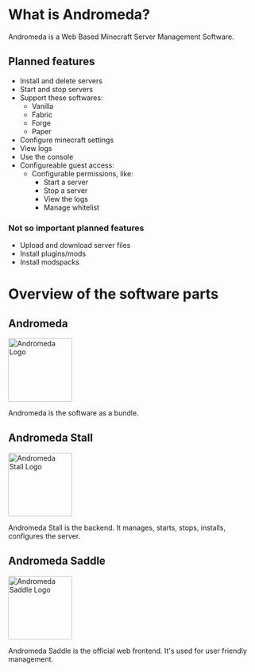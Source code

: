 # What is Andromeda?

Andromeda is a Web Based Minecraft Server Management Software.

## Planned features

- Install and delete servers
- Start and stop servers
- Support these softwares:
  - Vanilla
  - Fabric
  - Forge
  - Paper
- Configure minecraft settings
- View logs
- Use the console
- Configureable guest access:
  - Configurable permissions, like:
    - Start a server
    - Stop a server
    - View the logs
    - Manage whitelist
    
### Not so important planned features

- Upload and download server files
- Install plugins/mods
- Install modspacks

# Overview of the software parts

## Andromeda

<img width=128 src=https://github.com/user-attachments/assets/ca2d7387-93b5-4863-ada6-a0bc10a6d54f alt="Andromeda Logo" title="Andromeda Logo">

Andromeda is the software as a bundle.

## Andromeda Stall

<img width=128 src=https://github.com/user-attachments/assets/27c3218e-bee9-4e05-baf3-fb9571cbf180 alt="Andromeda Stall Logo" title="Andromeda Stall Logo">

Andromeda Stall is the backend. It manages, starts, stops, installs, configures the server.

## Andromeda Saddle

<img width=128 src=https://github.com/user-attachments/assets/94be1513-9c46-43ad-9401-625f41878b60 alt="Andromeda Saddle Logo" title="Andromeda Saddle Logo">

Andromeda Saddle is the official web frontend. It's used for user friendly management.
